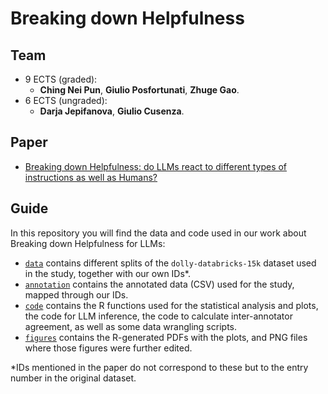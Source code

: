 # Breaking down Helpfulness

## Team
- 9 ECTS (graded):
    - **Ching Nei Pun**, **Giulio Posfortunati**, **Zhuge Gao**.
- 6 ECTS (ungraded):
    - **Darja Jepifanova**, **Giulio Cusenza**.
 
## Paper

- [Breaking down Helpfulness: do LLMs react to different types of instructions as well as Humans?
](https://www.overleaf.com/read/mhfzrvjzzfrv#e2b764)

## Guide

In this repository you will find the data and code used in our work about Breaking down Helpfulness for LLMs:

- [`data`](https://github.com/RL4LMT/Breaking-down-Helpfulness/tree/main/data) contains different splits of the `dolly-databricks-15k` dataset used in the study, together with our own IDs*.
- [`annotation`](https://github.com/RL4LMT/Breaking-down-Helpfulness/tree/main/annotation) contains the annotated data (CSV) used for the study, mapped through our IDs.
- [`code`](https://github.com/RL4LMT/Breaking-down-Helpfulness/tree/main/code) contains the R functions used for the statistical analysis and plots, the code for LLM inference, the code to calculate inter-annotator agreement, as well as some data wrangling scripts.
- [`figures`](https://github.com/RL4LMT/Breaking-down-Helpfulness/tree/main/figures) contains the R-generated PDFs with the plots, and PNG files where those figures were further edited.

*IDs mentioned in the paper do not correspond to these but to the entry number in the original dataset.
